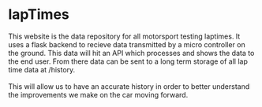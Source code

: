 # lapTimes
This website is the data repository for all motorsport testing laptimes. It uses a flask backend to recieve data transmitted by a micro controller on the ground.
This data will hit an API which processes and shows the data to the end user. From there data can be sent to a long term storage of all lap time data at /history.
<br /><br />
This will allow us to have an accurate history in order to better understand the improvements we make on the car moving forward.
